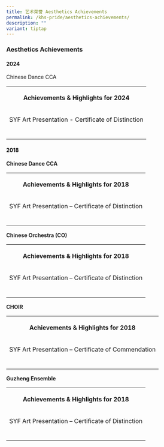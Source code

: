 ```yaml
---
title: 艺术荣誉 Aesthetics Achievements
permalink: /khs-pride/aesthetics-achievements/
description: ""
variant: tiptap
---
```

<h3>Aesthetics Achievements</h3>
<h4>2024</h4>
<p>Chinese Dance CCA</p>
<table>
<tbody>
<tr>
<th rowspan="1" colspan="1">
<p>Achievements &amp; Highlights for 2024</p>
</th>
</tr>
<tr>
<td rowspan="1" colspan="1">
<p>SYF Art Presentation - Certificate of Distinction</p>
</td>
</tr>
<tr>
<td rowspan="1" colspan="1">
<p></p>
</td>
</tr>
</tbody>
</table>
<h4>2018</h4>
<p><strong>Chinese Dance CCA</strong>
</p>
<table>
<tbody>
<tr>
<th rowspan="1" colspan="1">
<p>Achievements &amp; Highlights for 2018</p>
</th>
</tr>
<tr>
<td rowspan="1" colspan="1">
<p>SYF Art Presentation – Certificate of Distinction</p>
</td>
</tr>
<tr>
<td rowspan="1" colspan="1">
<p></p>
</td>
</tr>
</tbody>
</table>
<p><strong>Chinese Orchestra (CO)</strong>
</p>
<table>
<tbody>
<tr>
<th rowspan="1" colspan="1">
<p>Achievements &amp; Highlights for 2018</p>
</th>
</tr>
<tr>
<td rowspan="1" colspan="1">
<p>SYF Art Presentation – Certificate of Distinction</p>
</td>
</tr>
<tr>
<td rowspan="1" colspan="1">
<p></p>
</td>
</tr>
</tbody>
</table>
<p><strong>CHOIR</strong>
</p>
<table>
<tbody>
<tr>
<th rowspan="1" colspan="1">
<p>Achievements &amp; Highlights for 2018</p>
</th>
</tr>
<tr>
<td rowspan="1" colspan="1">
<p>SYF Art Presentation – Certificate of Commendation</p>
</td>
</tr>
<tr>
<td rowspan="1" colspan="1">
<p></p>
</td>
</tr>
</tbody>
</table>
<p><strong>Guzheng Ensemble</strong>
</p>
<table>
<tbody>
<tr>
<th rowspan="1" colspan="1">
<p>Achievements &amp; Highlights for 2018</p>
</th>
</tr>
<tr>
<td rowspan="1" colspan="1">
<p>SYF Art Presentation – Certificate of Distinction</p>
</td>
</tr>
<tr>
<td rowspan="1" colspan="1">
<p></p>
</td>
</tr>
</tbody>
</table>
<p></p>
<p></p>